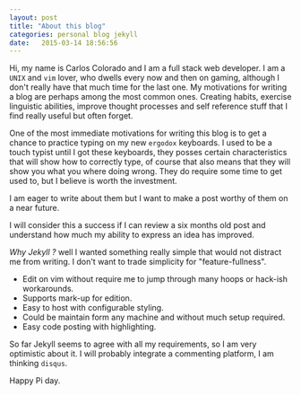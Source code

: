 ```yaml
---
layout: post
title: "About this blog"
categories: personal blog jekyll
date:   2015-03-14 18:56:56
---
```

Hi, my name is Carlos Colorado and I am a full stack web developer. I am a `UNIX` and `vim`
lover, who dwells every now and then on gaming, although I don't really have that much time for
the last one. My motivations for writing a blog are perhaps among the most common ones.
Creating habits, exercise linguistic abilities, improve thought processes and self
reference stuff that I find really useful but often forget.

One of the most immediate motivations for writing this blog is to get a chance to practice typing
on my new `ergodox` keyboards. I used to be a touch typist until I got these keyboards,
they posses certain characteristics that will show how to correctly type, of course that
also means that they will show you what you where doing wrong.  They do require some time to get
used to, but I believe is worth the investment.

I am eager to write about them but I want to make a post worthy of them on a near future.

I will consider this a success if I can review a six months old post and understand how
much my ability to express an idea has improved.

_Why Jekyll ?_ well I wanted something really simple that would not distract me from
writing. I don't want to trade simplicity for "feature-fullness".

* Edit on vim without require me to jump through many hoops or hack-ish workarounds.
* Supports mark-up for edition.
* Easy to host with configurable styling.
* Could be maintain form any machine and without much setup required.
* Easy code posting with highlighting.

So far Jekyll seems to agree with all my requirements, so I am very optimistic about it.
I will probably integrate a commenting platform, I am thinking `disqus`.

Happy Pi day.

